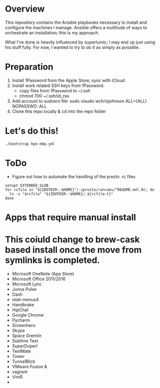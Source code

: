 # Overview
This repository contains the Ansible playbooks necessary to install and configure the machines I manage. Ansible offers a multitude of ways to orchestrate an installation; this is my approach.

What I've done is heavily influenced by superlumic; I may end up just using his stuff fully. For now, I wanted to try to do it as simply as possible.

# Preparation
1. Install 1Password from the Apple Store; sync with iCloud.
2. Install work related SSH keys from 1Password.
	- copy files from 1Password to ~/.ssh
	- chmod 700 ~/.ssh/id_rsa
3. Add account to sudoers file:
	sudo visudo
	wchrisjohnson ALL=(ALL) NOPASSWD: ALL
4. Clone this repo locally & cd into the repo folder


# Let's do this!
```
./bootstrap hpe-mbp.yml
```


# ToDo
* Figure out how to automate the handling of the prezto .rc files
```
setopt EXTENDED_GLOB
for rcfile in "${ZDOTDIR:-$HOME}"/.zprezto/runcoms/^README.md(.N); do
  ln -s "$rcfile" "${ZDOTDIR:-$HOME}/.${rcfile:t}"
done
````


# Apps that require manual install
# This coiuld change to brew-cask based install once the move from symlinks is completed.

* Microsoft OneNote (App Store)
* Microsoft Office 2011/2016
* Microsoft Lync
* Junos Pulse
* Dash
* istat-menus4
* Handbrake
* HipChat
* Google Chrome
* Pycharm
* Screenhero
* Skype
* Space Gremlin
* Sublime Text
* SuperDuper!
* TextMate
* Tower
* TunnelBlick
* VMware Fusion &
* vagrant
* VimR
* 